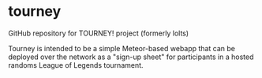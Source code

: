 # tourney
GitHub repository for TOURNEY! project (formerly lolts)

Tourney is intended to be a simple Meteor-based webapp that can be deployed over the network as a "sign-up sheet" for participants in a hosted randoms League of Legends tournament.
